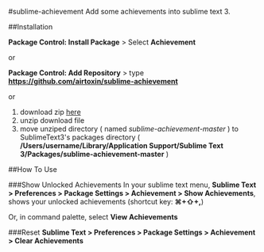 #sublime-achievement
Add some achievements into sublime text 3.

##Installation

__Package Control: Install Package__ > Select __Achievement__

or

__Package Control: Add Repository__ > type __https://github.com/airtoxin/sublime-achievement__

or

1. download zip  [here](https://github.com/airtoxin/sublime-achievement/archive/master.zip)
2. unzip download file 
3. move unziped directory ( named _sublime-achievement-master_ ) to SublimeText3's packages directory ( __/Users/username/Library/Application Support/Sublime Text 3/Packages/sublime-achievement-master__ )

##How To Use

###Show Unlocked Achievements
In your sublime text menu, __Sublime Text > Preferences > Package Settings > Achievement > Show Achievements__, shows your unlocked achievements (shortcut key: __⌘+⇧+,__)

Or, in command palette, select __View Achievements__

###Reset
__Sublime Text > Preferences > Package Settings > Achievement > Clear Achievements__
